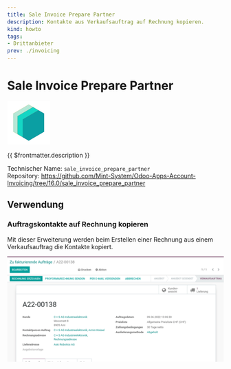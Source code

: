 ```yaml
---
title: Sale Invoice Prepare Partner
description: Kontakte aus Verkaufsauftrag auf Rechnung kopieren.
kind: howto
tags:
- Drittanbieter
prev: ./invoicing
---
```

# Sale Invoice Prepare Partner

![icon_oms_box](attachments/icons_odoo_mint_system.png)

{{ $frontmatter.description }}

Technischer Name: `sale_invoice_prepare_partner`\
Repository: <https://github.com/Mint-System/Odoo-Apps-Account-Invoicing/tree/16.0/sale_invoice_prepare_partner>

## Verwendung

### Auftragskontakte auf Rechnung kopieren

Mit dieser Erweiterung werden beim Erstellen einer Rechnung aus einem Verkaufsauftrag die Kontakte kopiert.

![Sale Invoice Prepare Partner](attachments/Sale%20Invoice%20Prepare%20Partner.gif)